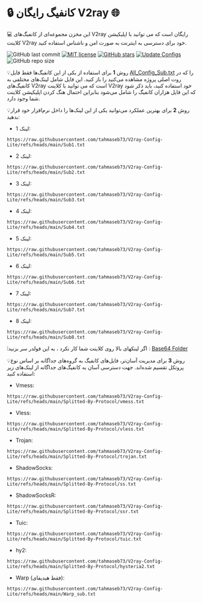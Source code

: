 # 🔒 کانفیگ رایگان V2ray 🌐
💻 این مخزن مجموعه‌ای از کانفیگ‌های V2ray رایگان است که می توانید با اپلیکیشن کلاینت V2ray خود برای دسترسی به اینترنت به صورت امن و ناشناس استفاده کنید. 




![GitHub last commit](https://img.shields.io/github/last-commit/tahmaseb73/V2ray-Config-Lite.svg) [![MIT license](https://img.shields.io/badge/License-MIT-blue.svg)](https://lbesson.mit-license.org/) [![GitHub stars](https://img.shields.io/github/stars/tahmaseb73/V2ray-Config-Lite.svg)](https://github.com/tahmaseb73/V2ray-Config-Lite/stargazers) [![Update Configs](https://github.com/tahmaseb73/V2ray-Config-Lite/actions/workflows/main.yml/badge.svg)](https://github.com/tahmaseb73/V2ray-Config-Lite/actions/workflows/main.yml) ![GitHub repo size](https://img.shields.io/github/repo-size/tahmaseb73/V2ray-Config-Lite) 

💡روش **1** برای استفاده از یکی از این کانفیگ‌ها فقط فایل [All_Config_Sub.txt](https://raw.githubusercontent.com/tahmaseb73/V2ray-Config-Lite/refs/heads/main/All_Configs_Sub.txt) را که در روت اصلی پروژه مشاهده می‌کنید را باز کنید. این فایل شامل لینک‌های مختلفی به کانفیگ‌های V2ray است که می توانید با کلاینت V2ray خود استفاده کنید، باید ذکر شود که این فایل هزاران کانفیگ را شامل می‌شود بنابراین احتمال هنگ کردن اپلیکیشن کلاینت شما وجود دارد.

💡روش **2** برای بهترین عملکرد می‌توانید یکی از این لینک‌ها را داخل نرم‌افزار خود قرار بدهید:
- لینک 1:
```
https://raw.githubusercontent.com/tahmaseb73/V2ray-Config-Lite/refs/heads/main/Sub1.txt
```

- لینک 2: 
```
https://raw.githubusercontent.com/tahmaseb73/V2ray-Config-Lite/refs/heads/main/Sub2.txt
```

- لینک 3: 
```
https://raw.githubusercontent.com/tahmaseb73/V2ray-Config-Lite/refs/heads/main/Sub3.txt
```

- لینک 4: 
```
https://raw.githubusercontent.com/tahmaseb73/V2ray-Config-Lite/refs/heads/main/Sub4.txt
```

- لینک 5: 
```
https://raw.githubusercontent.com/tahmaseb73/V2ray-Config-Lite/refs/heads/main/Sub5.txt
```

- لینک 6: 
```
https://raw.githubusercontent.com/tahmaseb73/V2ray-Config-Lite/refs/heads/main/Sub6.txt
```

- لینک 7: 
```
https://raw.githubusercontent.com/tahmaseb73/V2ray-Config-Lite/refs/heads/main/Sub7.txt
```

- لینک 8: 
```
https://raw.githubusercontent.com/tahmaseb73/V2ray-Config-Lite/refs/heads/main/Sub8.txt
```


❕اگر لینکهای بالا روی کلاینت شما کار نکرد ، به این فولدر سر بزنید : [Base64 Folder](https://github.com/tahmaseb73/V2ray-Config-Lite/tree/main/Base64)


💡روش **3** برای مدیریت آسان‌تر، فایل‌های کانفیگ به گروه‌های جداگانه بر اساس نوع پروتکل تقسیم شده‌اند. جهت دسترسی آسان به کانفیگ‌های جداگانه از لینک‌های زیر استفاده کنید:

- Vmess: 
```
https://raw.githubusercontent.com/tahmaseb73/V2ray-Config-Lite/refs/heads/main/Splitted-By-Protocol/vmess.txt
```

- Vless: 
```
https://raw.githubusercontent.com/tahmaseb73/V2ray-Config-Lite/refs/heads/main/Splitted-By-Protocol/vless.txt
```

- Trojan: 
```
https://raw.githubusercontent.com/tahmaseb73/V2ray-Config-Lite/refs/heads/main/Splitted-By-Protocol/trojan.txt
```

- ShadowSocks: 
```
https://raw.githubusercontent.com/tahmaseb73/V2ray-Config-Lite/refs/heads/main/Splitted-By-Protocol/ss.txt
```

- ShadowSocksR: 
```
https://raw.githubusercontent.com/tahmaseb73/V2ray-Config-Lite/refs/heads/main/Splitted-By-Protocol/ssr.txt
```

- Tuic:
```
https://raw.githubusercontent.com/tahmaseb73/V2ray-Config-Lite/refs/heads/main/Splitted-By-Protocol/tuic.txt
```

- hy2:
```
https://raw.githubusercontent.com/tahmaseb73/V2ray-Config-Lite/refs/heads/main/Splitted-By-Protocol/hysteria2.txt
```

- Warp (فقط هیدیفای):
```
https://raw.githubusercontent.com/tahmaseb73/V2ray-Config-Lite/refs/heads/main/Warp_sub.txt
```

